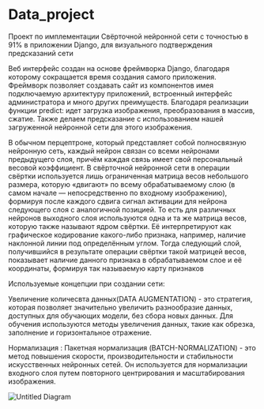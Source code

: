 # Data_project
Проект по имплементации Свёрточной нейронной сети с точностью в 91% в приложении Django, для визуального подтверждения предсказаний сети

Веб интерфейс создан на основе фреймворка Django, благодаря которому сокращается время создания самого приложения. Фреймворк позволяет создавать сайт из компонентов имея подключаемую архитектуру приложений, встроенный интерфейс администратора и много других преимуществ. Благодаря реализации функции predict: идет загрузка изображения, преобразования в массив, сжатие. Также делаем предсказание с использованием нашей загруженной нейронной сети для этого изображения.

В обычном перцептроне, который представляет собой полносвязную нейронную сеть, каждый нейрон связан со всеми нейронами предыдущего слоя, причём каждая связь имеет свой персональный весовой коэффициент. 
В свёрточной нейронной сети в операции свёртки используется лишь ограниченная матрица весов небольшого размера, которую «двигают» по всему обрабатываемому слою (в самом начале — непосредственно по входному изображению), формируя после каждого сдвига сигнал активации для нейрона следующего слоя с аналогичной позицией. То есть для различных нейронов выходного слоя используются одна и та же матрица весов, которую также называют ядром свёртки. Её интерпретируют как графическое кодирование какого-либо признака, например, наличие наклонной линии под определённым углом. Тогда следующий слой, получившийся в результате операции свёртки такой матрицей весов, показывает наличие данного признака в обрабатываемом слое и её координаты, формируя так называемую карту признаков


Используемые концепции при создании сети:

Увеличение количесвта данных(DATA AUGMENTATION) - это стратегия, которая позволяет  значительно увеличить разнообразие данных, доступных для обучающих модели, без сбора новых данных. Для обучения используются методы увеличения данных, такие как обрезка, заполнение и горизонтальное отражение.

Нормализация : Пакетная нормализация (BATCH-NORMALIZATION) - это метод повышения скорости, производительности и стабильности искусственных нейронных сетей. Он используется для нормализации входного слоя путем повторного центрирования и масштабирования изображения.


![Untitled Diagram](https://user-images.githubusercontent.com/75742778/147501813-cbc030ca-7f89-4b77-9f15-5634a3519b99.jpg)
